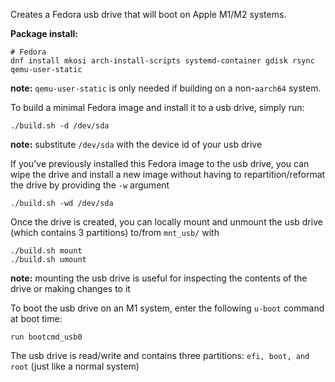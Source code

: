 Creates a Fedora usb drive that will boot on Apple M1/M2 systems.

**Package install:**  
```
# Fedora
dnf install mkosi arch-install-scripts systemd-container gdisk rsync qemu-user-static
```
**note:** ```qemu-user-static``` is only needed if building on a non-```aarch64``` system. 

To build a minimal Fedora image and install it to a usb drive, simply run:
```
./build.sh -d /dev/sda
```

**note:** substitute ```/dev/sda``` with the device id of your usb drive

If you've previously installed this Fedora image to the usb drive, you can wipe the drive and install a new image without having to repartition/reformat the drive by providing the `-w` argument   
```
./build.sh -wd /dev/sda
```

Once the drive is created, you can locally mount and unmount the usb drive (which contains 3 partitions) to/from ```mnt_usb/``` with 
```
./build.sh mount
./build.sh umount
```
**note:** mounting the usb drive is useful for inspecting the contents of the drive or making changes to it   

To boot the usb drive on an M1 system, enter the following ```u-boot``` command at boot time:
```
run bootcmd_usb0
```

The usb drive is read/write and contains three partitions: ```efi, boot, and root``` (just like a normal system)
